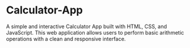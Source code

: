# Calculator-App
A simple and interactive Calculator App built with HTML, CSS, and JavaScript. This web application allows users to perform basic arithmetic operations with a clean and responsive interface.

